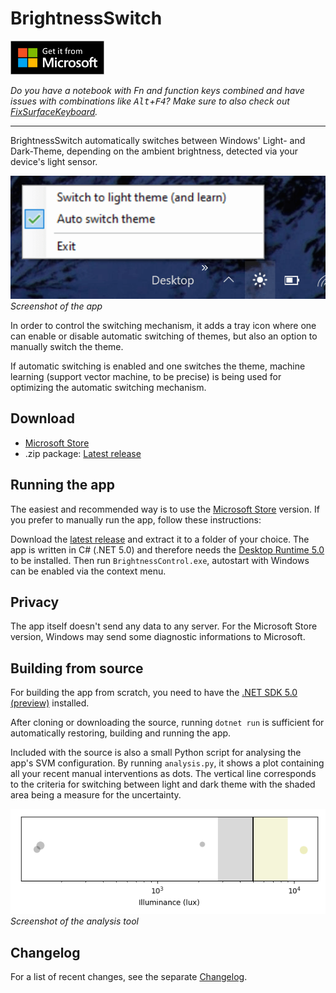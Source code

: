# BrightnessSwitch

[<img src="images/microsoft_store_badge.svg" alt="Get it from Microsoft" width="150" />](https://www.microsoft.com/store/productId/9NK5PND0SQ07)

_Do you have a notebook with Fn and function keys combined and have issues with combinations like <kbd>Alt</kbd>+<kbd>F4</kbd>? Make sure to also check out [FixSurfaceKeyboard](https://github.com/stephtr/FixSurfaceKeyboard)._

---

BrightnessSwitch automatically switches between Windows' Light- and Dark-Theme, depending on the ambient brightness, detected via your device's light sensor.

![Screenshot](images/screenshot.png)<br />
_Screenshot of the app_

In order to control the switching mechanism, it adds a tray icon where one can enable or disable automatic switching of themes, but also an option to manually switch the theme.

If automatic switching is enabled and one switches the theme, machine learning (support vector machine, to be precise) is being used for optimizing the automatic switching mechanism.

## Download

- [Microsoft Store](https://www.microsoft.com/store/productId/9NK5PND0SQ07)
- .zip package: [Latest release](https://github.com/stephtr/BrightnessSwitch/releases)

## Running the app

The easiest and recommended way is to use the [Microsoft Store](https://www.microsoft.com/store/productId/9NK5PND0SQ07) version. If you prefer to manually run the app, follow these instructions:

Download the [latest release](https://github.com/stephtr/BrightnessSwitch/releases) and extract it to a folder of your choice. The app is written in C# (.NET 5.0) and therefore needs the [Desktop Runtime 5.0](https://dotnet.microsoft.com/download/dotnet/5.0#runtime-desktop-5.0.0-preview.2) to be installed. Then run `BrightnessControl.exe`, autostart with Windows can be enabled via the context menu.

## Privacy

The app itself doesn't send any data to any server. For the Microsoft Store version, Windows may send some diagnostic informations to Microsoft.

## Building from source

For building the app from scratch, you need to have the [.NET SDK 5.0 (preview)](https://dotnet.microsoft.com/download/dotnet/5.0) installed.

After cloning or downloading the source, running `dotnet run` is sufficient for automatically restoring, building and running the app.

Included with the source is also a small Python script for analysing the app's SVM configuration. By running `analysis.py`, it shows a plot containing all your recent manual interventions as dots. The vertical line corresponds to the criteria for switching between light and dark theme with the shaded area being a measure for the uncertainty.

![Screenshot analysis](images/screenshot_analysis.png)<br />
_Screenshot of the analysis tool_

## Changelog

For a list of recent changes, see the separate [Changelog](changelog.md).
